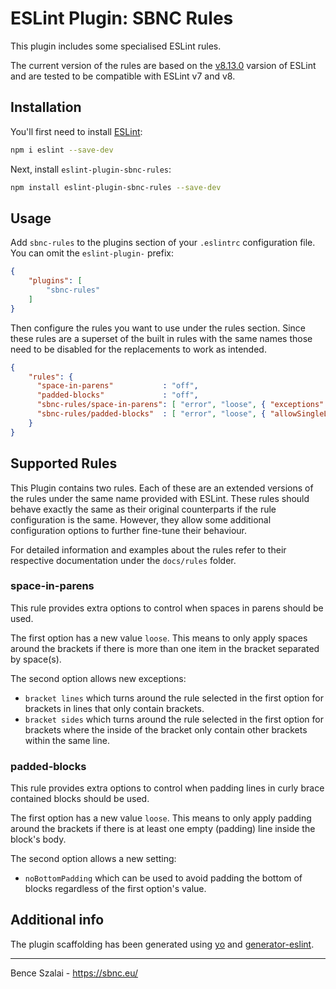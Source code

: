 # ESLint Plugin: SBNC Rules

This plugin includes some specialised ESLint rules.

The current version of the rules are based on the [v8.13.0](https://github.com/eslint/eslint/releases/tag/v8.13.0) varsion of ESLint and are tested to be compatible with ESLint v7 and v8.

## Installation

You'll first need to install [ESLint](https://eslint.org/):

```sh
npm i eslint --save-dev
```

Next, install `eslint-plugin-sbnc-rules`:

```sh
npm install eslint-plugin-sbnc-rules --save-dev
```

## Usage

Add `sbnc-rules` to the plugins section of your `.eslintrc` configuration file. You can omit the `eslint-plugin-` prefix:

```json
{
    "plugins": [
        "sbnc-rules"
    ]
}
```


Then configure the rules you want to use under the rules section. Since these rules are a superset of the built in rules with the same names those need to be disabled for the replacements to work as intended.

```json
{
    "rules": {
      "space-in-parens"           : "off",
      "padded-blocks"             : "off",
      "sbnc-rules/space-in-parens": [ "error", "loose", { "exceptions": ["bracket sides"] } ],
      "sbnc-rules/padded-blocks"  : [ "error", "loose", { "allowSingleLineBlocks": true, "noBottomPadding": true } ]
    }
}
```

## Supported Rules

This Plugin contains two rules. Each of these are an extended versions of the rules under the same name provided with ESLint. These rules should behave exactly the same as their original counterparts if the rule configuration is the same. However, they allow some additional configuration options to further fine-tune their behaviour.

For detailed information and examples about the rules refer to their respective documentation under the `docs/rules` folder.

### space-in-parens

This rule provides extra options to control when spaces in parens should be used.

The first option has a new value `loose`. This means to only apply spaces around the brackets if there is more than one item in the bracket separated by space(s).

The second option allows new exceptions:
 * `bracket lines` which turns around the rule selected in the first option for brackets in lines that only contain brackets.
 * `bracket sides` which turns around the rule selected in the first option for brackets where the inside of the bracket only contain other brackets within the same line.

### padded-blocks

This rule provides extra options to control when padding lines in curly brace contained blocks should be used.

The first option has a new value `loose`. This means to only apply padding around the brackets if there is at least one empty (padding) line inside the block's body.

The second option allows a new setting:
* `noBottomPadding` which can be used to avoid padding the bottom of blocks regardless of the first option's value. 

## Additional info

The plugin scaffolding has been generated using [yo](https://www.npmjs.com/package/yo) and [generator-eslint](https://www.npmjs.com/package/generator-eslint).

***

Bence Szalai - https://sbnc.eu/
